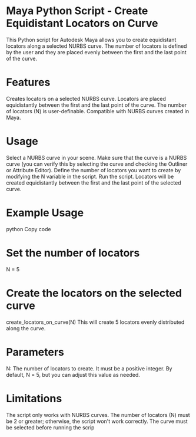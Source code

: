 
# Maya Python Script - Create Equidistant Locators on Curve

This Python script for Autodesk Maya allows you to create equidistant locators along a selected NURBS curve. The number of locators is defined by the user and they are placed evenly between the first and the last point of the curve.

# Features
Creates locators on a selected NURBS curve.
Locators are placed equidistantly between the first and the last point of the curve.
The number of locators (N) is user-definable.
Compatible with NURBS curves created in Maya.

# Usage
Select a NURBS curve in your scene. Make sure that the curve is a NURBS curve (you can verify this by selecting the curve and checking the Outliner or Attribute Editor).
Define the number of locators you want to create by modifying the N variable in the script.
Run the script.
Locators will be created equidistantly between the first and the last point of the selected curve.

# Example Usage
python
Copy code
# Set the number of locators
N = 5

# Create the locators on the selected curve
create_locators_on_curve(N)
This will create 5 locators evenly distributed along the curve.

# Parameters
N: The number of locators to create. It must be a positive integer.
By default, N = 5, but you can adjust this value as needed.

# Limitations
The script only works with NURBS curves.
The number of locators (N) must be 2 or greater; otherwise, the script won't work correctly.
The curve must be selected before running the scrip
